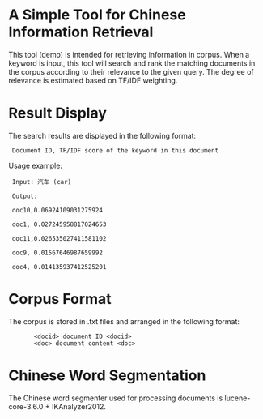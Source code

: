 # A Simple Tool for Chinese Information Retrieval

This tool (demo) is intended for retrieving information in corpus.
When a keyword is input, this tool will search and rank the matching documents in the corpus according to their relevance to the given query. The degree of relevance is estimated based on TF/IDF weighting.

# Result Display
The search results are displayed in the following format:

     Document ID, TF/IDF score of the keyword in this document

Usage example:

     Input: 汽车 (car)

     Output:

     doc10,0.06924109031275924

     doc1, 0.027245958817024653

     doc11,0.026535027411581102

     doc9, 0.01567646987659992

     doc4, 0.014135937412525201

# Corpus Format

The corpus is stored in .txt files and arranged in the following format:

           <docid> document ID <docid>
           <doc> document content <doc>

# Chinese Word Segmentation
The Chinese word segmenter used for processing documents is lucene-core-3.6.0 + IKAnalyzer2012.
